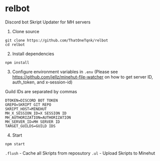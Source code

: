 # relbot
Discord bot Skript Updater for MH servers

1. Clone source
```
git clone https://github.com/ThatOneTqnk/relbot
cd relbot
```

2. Install dependencies
```
npm install
```

3. Configure environment variables in `.env` (Please see https://github.com/jellz/minehut-file-watcher on how to get server ID, auth_token, and x-session-id)

Guild IDs are separated by commas
```
DTOKEN=DISCORD BOT TOKEN
GREPO=SKRIPT GIT REPO
SKRIPT_HOST=MINEHUT
MH_X_SESSION_ID=X SESSION ID
MH_AUTHORIZATION=AUTHORIZATION
MH_SERVER_ID=MH SERVER ID
TARGET_GUILDS=GUILD IDS
```

4. Start
```
npm start
```

`.flush` - Cache all Skripts from reposutory
`.ul` - Upload Skripts to Minehut
